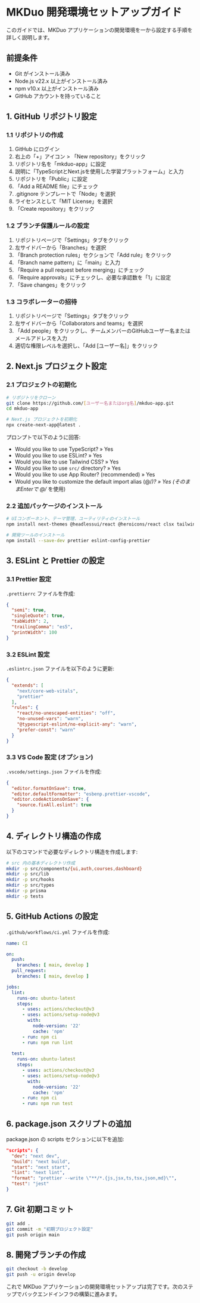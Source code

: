 # MKDuo 開発環境セットアップガイド

このガイドでは、MKDuo アプリケーションの開発環境を一から設定する手順を詳しく説明します。

## 前提条件

- Git がインストール済み
- Node.js v22.x 以上がインストール済み
- npm v10.x 以上がインストール済み
- GitHub アカウントを持っていること

## 1. GitHub リポジトリ設定

### 1.1 リポジトリの作成

1. GitHub にログイン
2. 右上の「+」アイコン > 「New repository」をクリック
3. リポジトリ名を「mkduo-app」に設定
4. 説明に「TypeScriptとNext.jsを使用した学習プラットフォーム」と入力
5. リポジトリを「Public」に設定
6. 「Add a README file」にチェック
7. .gitignore テンプレートで「Node」を選択
8. ライセンスとして「MIT License」を選択
9. 「Create repository」をクリック

### 1.2 ブランチ保護ルールの設定

1. リポジトリページで「Settings」タブをクリック
2. 左サイドバーから「Branches」を選択
3. 「Branch protection rules」セクションで「Add rule」をクリック
4. 「Branch name pattern」に「main」と入力
5. 「Require a pull request before merging」にチェック
6. 「Require approvals」にチェックし、必要な承認数を「1」に設定
7. 「Save changes」をクリック

### 1.3 コラボレーターの招待

1. リポジトリページで「Settings」タブをクリック
2. 左サイドバーから「Collaborators and teams」を選択
3. 「Add people」をクリックし、チームメンバーのGitHubユーザー名またはメールアドレスを入力
4. 適切な権限レベルを選択し、「Add [ユーザー名]」をクリック

## 2. Next.js プロジェクト設定

### 2.1 プロジェクトの初期化

```bash
# リポジトリをクローン
git clone https://github.com/[ユーザー名またはorg名]/mkduo-app.git
cd mkduo-app

# Next.js プロジェクトを初期化
npx create-next-app@latest .
```

プロンプトで以下のように回答:
- Would you like to use TypeScript? » Yes
- Would you like to use ESLint? » Yes
- Would you like to use Tailwind CSS? » Yes
- Would you like to use `src/` directory? » Yes
- Would you like to use App Router? (recommended) » Yes
- Would you like to customize the default import alias (@/*)? » Yes (そのままEnterで @/* を使用)

### 2.2 追加パッケージのインストール

```bash
# UIコンポーネント、テーマ管理、ユーティリティのインストール
npm install next-themes @headlessui/react @heroicons/react clsx tailwindcss-animate

# 開発ツールのインストール
npm install --save-dev prettier eslint-config-prettier
```

## 3. ESLint と Prettier の設定

### 3.1 Prettier 設定

`.prettierrc` ファイルを作成:

```json
{
  "semi": true,
  "singleQuote": true,
  "tabWidth": 2,
  "trailingComma": "es5",
  "printWidth": 100
}
```

### 3.2 ESLint 設定

`.eslintrc.json` ファイルを以下のように更新:

```json
{
  "extends": [
    "next/core-web-vitals",
    "prettier"
  ],
  "rules": {
    "react/no-unescaped-entities": "off",
    "no-unused-vars": "warn",
    "@typescript-eslint/no-explicit-any": "warn",
    "prefer-const": "warn"
  }
}
```

### 3.3 VS Code 設定 (オプション)

`.vscode/settings.json` ファイルを作成:

```json
{
  "editor.formatOnSave": true,
  "editor.defaultFormatter": "esbenp.prettier-vscode",
  "editor.codeActionsOnSave": {
    "source.fixAll.eslint": true
  }
}
```

## 4. ディレクトリ構造の作成

以下のコマンドで必要なディレクトリ構造を作成します:

```bash
# src 内の基本ディレクトリ作成
mkdir -p src/components/{ui,auth,courses,dashboard}
mkdir -p src/lib
mkdir -p src/hooks
mkdir -p src/types
mkdir -p prisma
mkdir -p tests
```

## 5. GitHub Actions の設定

`.github/workflows/ci.yml` ファイルを作成:

```yaml
name: CI

on:
  push:
    branches: [ main, develop ]
  pull_request:
    branches: [ main, develop ]

jobs:
  lint:
    runs-on: ubuntu-latest
    steps:
      - uses: actions/checkout@v3
      - uses: actions/setup-node@v3
        with:
          node-version: '22'
          cache: 'npm'
      - run: npm ci
      - run: npm run lint
      
  test:
    runs-on: ubuntu-latest
    steps:
      - uses: actions/checkout@v3
      - uses: actions/setup-node@v3
        with:
          node-version: '22'
          cache: 'npm'
      - run: npm ci
      - run: npm run test
```

## 6. package.json スクリプトの追加

package.json の scripts セクションに以下を追加:

```json
"scripts": {
  "dev": "next dev",
  "build": "next build",
  "start": "next start",
  "lint": "next lint",
  "format": "prettier --write \"**/*.{js,jsx,ts,tsx,json,md}\"",
  "test": "jest"
}
```

## 7. Git 初期コミット

```bash
git add .
git commit -m "初期プロジェクト設定"
git push origin main
```

## 8. 開発ブランチの作成

```bash
git checkout -b develop
git push -u origin develop
```

これで MKDuo アプリケーションの開発環境セットアップは完了です。次のステップでバックエンドインフラの構築に進みます。
